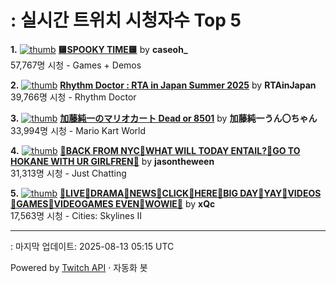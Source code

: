# : 실시간 트위치 시청자수 Top 5

**1.** [![thumb](https://static-cdn.jtvnw.net/previews-ttv/live_user_caseoh_-320x180.jpg)](https://twitch.tv/caseoh_)
**[🟨SPOOKY TIME🟨](https://twitch.tv/caseoh_)** by **caseoh_**<br>57,767명 시청  - Games + Demos

**2.** [![thumb](https://static-cdn.jtvnw.net/previews-ttv/live_user_rtainjapan-320x180.jpg)](https://twitch.tv/RTAinJapan)
**[Rhythm Doctor  : RTA in Japan Summer 2025](https://twitch.tv/RTAinJapan)** by **RTAinJapan**<br>39,766명 시청  - Rhythm Doctor

**3.** [![thumb](https://static-cdn.jtvnw.net/previews-ttv/live_user_kato_junichi0817-320x180.jpg)](https://twitch.tv/加藤純一うん〇ちゃん)
**[加藤純一のマリオカート Dead or 8501](https://twitch.tv/加藤純一うん〇ちゃん)** by **加藤純一うん〇ちゃん**<br>33,994명 시청  - Mario Kart World

**4.** [![thumb](https://static-cdn.jtvnw.net/previews-ttv/live_user_jasontheween-320x180.jpg)](https://twitch.tv/jasontheween)
**[🔴BACK FROM NYC🔴WHAT WILL TODAY ENTAIL?🔴GO TO HOKANE WITH UR GIRLFREN🔴](https://twitch.tv/jasontheween)** by **jasontheween**<br>31,313명 시청  - Just Chatting

**5.** [![thumb](https://static-cdn.jtvnw.net/previews-ttv/live_user_xqc-320x180.jpg)](https://twitch.tv/xQc)
**[🤘LIVE🤘DRAMA🤘NEWS🤘CLICK🤘HERE🤘BIG DAY🤘YAY🤘VIDEOS🤘GAMES🤘VIDEOGAMES EVEN🤘WOWIE🤘](https://twitch.tv/xQc)** by **xQc**<br>17,563명 시청  - Cities: Skylines II


---
: 마지막 업데이트: 2025-08-13 05:15 UTC

Powered by [Twitch API](https://dev.twitch.tv/docs/api/reference) · 자동화 봇